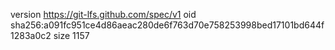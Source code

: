 version https://git-lfs.github.com/spec/v1
oid sha256:a091fc951ce4d86aeac280de6f763d70e758253998bed17101bd644f1283a0c2
size 1157
